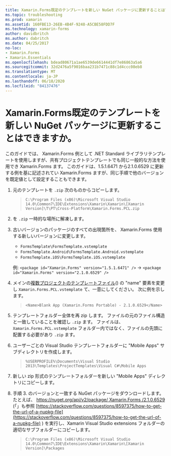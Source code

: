 ```yaml
---
title: Xamarin.Forms既定のテンプレートを新しい NuGet パッケージに更新することはできますか。
ms.topic: troubleshooting
ms.prod: xamarin
ms.assetid: 160FBE13-26EB-4B4F-9248-A5CBE58FDD7F
ms.technology: xamarin-forms
author: davidbritch
ms.author: dabritch
ms.date: 04/25/2017
no-loc:
- Xamarin.Forms
- Xamarin.Essentials
ms.openlocfilehash: bdead80671a1ae6539de6614441df7e86863a5a6
ms.sourcegitcommit: 32d2476a5f9016baa231b7471c88c1d4ccc08eb8
ms.translationtype: MT
ms.contentlocale: ja-JP
ms.lasthandoff: 06/18/2020
ms.locfileid: "84137476"
---
```

# <a name="can-i-update-the-xamarinforms-default-template-to-a-newer-nuget-package"></a>Xamarin.Forms既定のテンプレートを新しい NuGet パッケージに更新することはできますか。

このガイドでは、 Xamarin.Forms 例として .NET Standard ライブラリテンプレートを使用しますが、共有プロジェクトテンプレートでも同じ一般的な方法を使用でき Xamarin.Forms ます。 このガイドは、1.5.1.6471 から2.1.0.6529 に更新する例を基に記述されてい Xamarin.Forms ますが、同じ手順で他のバージョンを既定値として設定することもできます。

1. 元のテンプレートを `.zip` 次のものからコピーします。

    > `C:\Program Files (x86)\Microsoft Visual Studio 14.0\Common7\IDE\Extensions\Xamarin\Xamarin\[Xamarin Version]\T\PT\Cross-Platform\Xamarin.Forms.PCL.zip`

2. を `.zip` 一時的な場所に解凍します。

3. 古いバージョンのパッケージのすべての出現箇所を、 Xamarin.Forms 使用する新しいバージョンに変更します。
    * `FormsTemplate\FormsTemplate.vstemplate`
    * `FormsTemplate.Android\FormsTemplate.Android.vstemplate`
    * `FormsTemplate.iOS\FormsTemplate.iOS.vstemplate`

    例: `<package id="Xamarin.Forms" version="1.5.1.6471" />` -> `<package id="Xamarin.Forms" version="2.1.0.6529" />`

4. メインの[複数プロジェクトのテンプレートファイル](https://msdn.microsoft.com/library/ms185308.aspx)() の "name" 要素を変更し `Xamarin.Forms.PCL.vstemplate` て、一意にしてください。 次に例を示します。

    > `<Name>Blank App (Xamarin.Forms Portable) - 2.1.0.6529</Name>`

5. テンプレートフォルダー全体を再 zip します。 ファイルの元のファイル構造と一致していることを確認し `.zip` ます。 ファイルは、 `Xamarin.Forms.PCL.vstemplate` フォルダー内ではなく、ファイルの先頭に配置する必要があり `.zip` ます。

6. ユーザーごとの Visual Studio テンプレートフォルダーに "Mobile Apps" サブディレクトリを作成します。
    > `%USERPROFILE%\Documents\Visual Studio 2013\Templates\ProjectTemplates\Visual C#\Mobile Apps`

7. 新しい zip 形式のテンプレートフォルダーを新しい "Mobile Apps" ディレクトリにコピーします。

8. 手順 3. のバージョンと一致する NuGet パッケージをダウンロードします。 たとえば、 [ https://nuget.org/api/v2/package/ Xamarin.Forms /2.1.0.6529](https://nuget.org/api/v2/package/Xamarin.Forms/2.1.0.6529) (「」も参照 [https://stackoverflow.com/questions/8597375/how-to-get-the-url-of-a-nupkg-file](https://stackoverflow.com/questions/8597375/how-to-get-the-url-of-a-nupkg-file) ) を実行し、Xamarin Visual Studio extensions フォルダーの適切なサブフォルダーにコピーします。
    > `C:\Program Files (x86)\Microsoft Visual Studio 14.0\Common7\IDE\Extensions\Xamarin\Xamarin\[Xamarin Version]\Packages`
